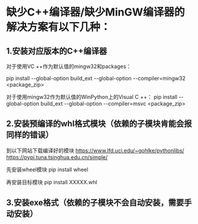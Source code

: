 # 缺少C++编译器/缺少MinGW编译器的解决方案有以下几种：

## 1.安装对应版本的C++编译器

对于使用VC ++作为默认值的mingw32和packages：

pip install --global-option build_ext --global-option --compiler=mingw32 <package_zip>



对于使用mingw32作为默认值的WinPython上的Visual C ++：
pip install --global-option build_ext --global-option --compiler=msvc <package_zip>



## 2.安装预编译的whl格式模块（依赖的子模块肯能会报同样的错误）

到以下网站下载编译好的模块
https://www.lfd.uci.edu/~gohlke/pythonlibs/
https://pypi.tuna.tsinghua.edu.cn/simple/

先安装wheel模块
pip install wheel

再安装目标模块
pip install XXXXX.whl



## 3.安装exe格式（依赖的子模块不会自动安装，需要手动安装）

